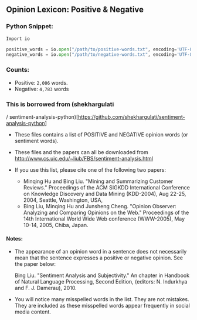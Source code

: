 ## Opinion Lexicon: Positive & Negative

### Python Snippet:

```python
Import io

positive_words = io.open("/path/to/positive-words.txt", encoding='UTF-8').read().strip().split('\n')
negative_words = io.open("/path/to/negative-words.txt", encoding='UTF-8').read().strip().split('\n')
```

### Counts:
* Positive: `2,006` words.
* Negative: `4,783` words

### This is borrowed from (shekhargulati
/
sentiment-analysis-python)[https://github.com/shekhargulati/sentiment-analysis-python]

* These files contains a list of POSITIVE and NEGATIVE opinion words (or sentiment words).

* These files and the papers can all be downloaded from 
     http://www.cs.uic.edu/~liub/FBS/sentiment-analysis.html
 
* If you use this list, please cite one of the following two papers:
 
    * Minqing Hu and Bing Liu. "Mining and Summarizing Customer Reviews." 
        Proceedings of the ACM SIGKDD International Conference on Knowledge 
        Discovery and Data Mining (KDD-2004), Aug 22-25, 2004, Seattle, 
        Washington, USA, 
    * Bing Liu, Minqing Hu and Junsheng Cheng. "Opinion Observer: Analyzing 
        and Comparing Opinions on the Web." Proceedings of the 14th 
        International World Wide Web conference (WWW-2005), May 10-14, 
        2005, Chiba, Japan.
 
#### Notes:
  * The appearance of an opinion word in a sentence does not necessarily  
    mean that the sentence expresses a positive or negative opinion. 
    See the paper below:

    Bing Liu. "Sentiment Analysis and Subjectivity." An chapter in 
       Handbook of Natural Language Processing, Second Edition, 
       (editors: N. Indurkhya and F. J. Damerau), 2010.

  * You will notice many misspelled words in the list. They are not 
    mistakes. They are included as these misspelled words appear 
    frequently in social media content. 

